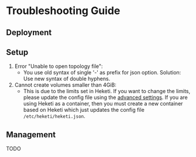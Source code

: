 Troubleshooting Guide
========================================

## Deployment

## Setup

1. Error "Unable to open topology file":
    * You use old syntax of single '-' as prefix for json option. Solution: Use new syntax of double hyphens.
1. Cannot create volumes smaller than 4GiB:
    * This is due to the limits set in Heketi.  If you want to change the limits, please update the config file using the [advanced settings](admin/server.md#advanced-options).  If you are using Heketi as a container, then you must create a new container based on Heketi which just updates the config file `/etc/heketi/heketi.json`.

## Management

TODO
